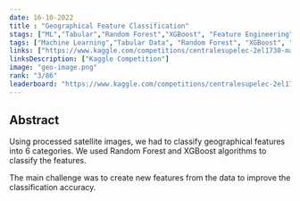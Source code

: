 ```yaml
---
date: 16-10-2022
title : "Geographical Feature Classification"
stags: ["ML","Tabular","Random Forest","XGBoost", "Feature Engineering"]
tags: ["Machine Learning","Tabular Data", "Random Forest", "XGBoost", "Feature Engineering"]
links: ["https://www.kaggle.com/competitions/centralesupelec-2el1730-machine-learning/overview"]
linksDescription: ["Kaggle Competition"]
image: "geo-image.png"
rank: "3/86"
leaderboard: "https://www.kaggle.com/competitions/centralesupelec-2el1730-machine-learning/leaderboard?tab=public"
---
```


## Abstract

Using processed satellite images, we had to classify geographical features into 6 categories. We used Random Forest and XGBoost algorithms to classify the features.

The main challenge was to create new features from the data to improve the classification accuracy.